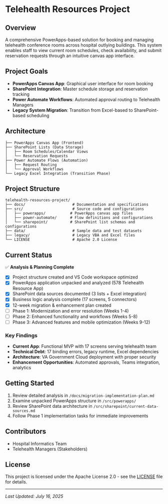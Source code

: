 # Telehealth Resources Project

## Overview
A comprehensive PowerApps-based solution for booking and managing telehealth conference rooms across hospital outlying buildings. This system enables staff to view current room schedules, check availability, and submit reservation requests through an intuitive canvas app interface.

## Project Goals
- **PowerApps Canvas App**: Graphical user interface for room booking
- **SharePoint Integration**: Master schedule storage and reservation tracking
- **Power Automate Workflows**: Automated approval routing to Telehealth Managers
- **Legacy System Migration**: Transition from Excel-based to SharePoint-based scheduling

## Architecture
```
├── PowerApps Canvas App (Frontend)
├── SharePoint Lists (Data Storage)
│   ├── Room Schedules/Calendar Views
│   └── Reservation Requests
├── Power Automate Flows (Automation)
│   ├── Request Routing
│   └── Approval Workflows
└── Legacy Excel Integration (Transition Phase)
```

## Project Structure
```
telehealth-resources-project/
├── docs/                     # Documentation and specifications
├── src/                      # Source code and configurations
│   ├── powerapps/           # PowerApps canvas app files
│   ├── power-automate/      # Flow definitions and configurations
│   └── sharepoint/          # SharePoint list schemas and configurations
├── data/                     # Sample data and test datasets
├── legacy/                   # Legacy VBA and Excel files
└── LICENSE                   # Apache 2.0 License
```

## Current Status
✅ **Analysis & Planning Complete**
- [x] Project structure created and VS Code workspace optimized
- [x] PowerApps application unpacked and analyzed (578 Telehealth Resource App)
- [x] SharePoint data sources documented (3 lists + Excel integration)
- [x] Business logic analysis complete (17 screens, 5 connectors)
- [x] 12-week migration & enhancement plan created
- [ ] Phase 1: Modernization and error resolution (Weeks 1-4)
- [ ] Phase 2: Enhanced functionality and workflows (Weeks 5-8)
- [ ] Phase 3: Advanced features and mobile optimization (Weeks 9-12)

### Key Findings
- **Current App**: Functional MVP with 17 screens serving telehealth team
- **Technical Debt**: 17 binding errors, legacy runtime, Excel dependencies
- **Architecture**: VA Government Cloud deployment with proper security
- **Enhancement Opportunities**: Automated approvals, Teams integration, analytics

## Getting Started
1. Review detailed analysis in `/docs/migration-implementation-plan.md`
2. Examine unpacked PowerApps structure in `/src/powerapps/`
3. Review SharePoint data architecture in `/src/sharepoint/current-data-sources.md`
4. Follow Phase 1 implementation tasks for immediate improvements

## Contributors
- Hospital Informatics Team
- Telehealth Managers (Stakeholders)

## License
This project is licensed under the Apache License 2.0 - see the [LICENSE](LICENSE) file for details.

---
*Last Updated: July 16, 2025*
